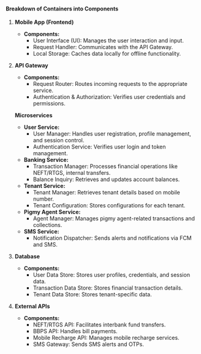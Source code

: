 #### **Breakdown of Containers into Components**

1. **Mobile App (Frontend)**
    * **Components:**
        * User Interface (UI): Manages the user interaction and input.
        * Request Handler: Communicates with the API Gateway.
        * Local Storage: Caches data locally for offline functionality.
2. **API Gateway**
    * **Components:**
        * Request Router: Routes incoming requests to the appropriate service.
        * Authentication & Authorization: Verifies user credentials and permissions.

    **Microservices**
    * **User Service:**
        * User Manager: Handles user registration, profile management, and session control.
        * Authentication Service: Verifies user login and token management.
    * **Banking Service:**
        * Transaction Manager: Processes financial operations like NEFT/RTGS, internal transfers.
        * Balance Inquiry: Retrieves and updates account balances.
    * **Tenant Service:**
        * Tenant Manager: Retrieves tenant details based on mobile number.
        * Tenant Configuration: Stores configurations for each tenant.
    * **Pigmy Agent Service:**
        * Agent Manager: Manages pigmy agent-related transactions and collections.
    * **SMS Service:**
        * Notification Dispatcher: Sends alerts and notifications via FCM and SMS.
3. **Database**
    * **Components:**
        * User Data Store: Stores user profiles, credentials, and session data.
        * Transaction Data Store: Stores financial transaction details.
        * Tenant Data Store: Stores tenant-specific data.
4. **External APIs**
    * **Components:**
        * NEFT/RTGS API: Facilitates interbank fund transfers.
        * BBPS API: Handles bill payments.
        * Mobile Recharge API: Manages mobile recharge services.
        * SMS Gateway: Sends SMS alerts and OTPs.